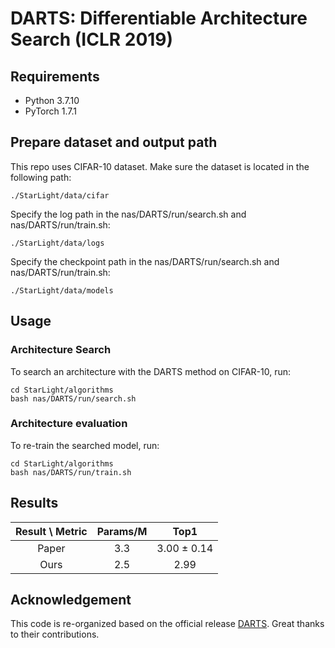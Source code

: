 # DARTS: Differentiable Architecture Search (ICLR 2019)

## Requirements
* Python 3.7.10
* PyTorch 1.7.1

## Prepare dataset and output path
This repo uses CIFAR-10 dataset. Make sure the dataset is located in the following path:
```shell
./StarLight/data/cifar
```
Specify the log path in the nas/DARTS/run/search.sh and nas/DARTS/run/train.sh:
```shell
./StarLight/data/logs
```
Specify the checkpoint path in the nas/DARTS/run/search.sh and nas/DARTS/run/train.sh:
```shell
./StarLight/data/models
```

## Usage
### Architecture Search
To search an architecture with the DARTS method on CIFAR-10, run:
```shell
cd StarLight/algorithms
bash nas/DARTS/run/search.sh
```

### Architecture evaluation
To re-train the searched model, run:
```shell
cd StarLight/algorithms
bash nas/DARTS/run/train.sh
```

## Results
| Result \ Metric | Params/M |        Top1        |
|:---------------:|:--------:|:------------------:|
|      Paper      |   3.3    | 3.00 &plusmn; 0.14 |
|      Ours       |   2.5    |        2.99        |

## Acknowledgement
This code is re-organized based on the official release [DARTS](https://github.com/quark0/darts).
Great thanks to their contributions.
